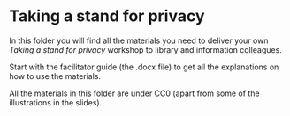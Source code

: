 # Taking a stand for privacy
In this folder you will find all the materials you need to deliver your own *Taking a stand for privacy* workshop to library and information colleagues.

Start with the facilitator guide (the .docx file) to get all the explanations on how to use the materials.

All the materials in this folder are under CC0 (apart from some of the illustrations in the slides).
